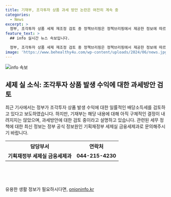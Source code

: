 ```yaml
---
title: 기재부, 조각투자 상품 과세 방안 논란은 여전히 계속 중
categories:
  - News
excerpt: >
  정부, 조각투자 상품 세제 재조정 검토 중 정책브리핑은 정책브리핑에서 제공한 정보에 따르면, 정부가 조각투자 상품으로부터 발생하는 이익에 대한 과세방안을 검토 중이라고 전했다. 하지만 구체적인 과세방안은 아직 결정되지 않았으며, 보도 시 신중을 기해야 한다고 밝혔다. (자료출처=정책브리핑 www.korea.kr)
feature_text: >
  ## info 실시간 뉴스 속보입니다.

  정부, 조각투자 상품 세제 재조정 검토 중 정책브리핑은 정책브리핑에서 제공한 정보에 따르면, 정부가 조각투자 상품으로부터 발생하는 이익에 대한 과세방안을 검토 중이라고 전했다. 하지만 구체적인 과세방안은 아직 결정되지 않았으며, 보도 시 신중을 기해야 한다고 밝혔다. (자료출처=정책브리핑 www.korea.kr)
image: 'https://www.behealthy4u.com/wp-content/uploads/2024/06/news.jpg'
---
```


<p><img src="https://www.behealthy4u.com/wp-content/uploads/2024/06/news.jpg" alt="info 속보" /></p>

<h2 data-ke-size="size26">세제 실 소식: 조각투자 상품 발생 수익에 대한 과세방안 검토</h2>

<p>최근 기사에서는 정부가 조각투자 상품 발생 수익에 대한 일률적인 배당소득세를 검토하고 있다고 보도하였습니다. 하지만, 기재부는 해당 내용에 대해 아직 구체적인 결정이 내려지지는 않았으며, 과세방안에 대한 검토 중이라고 설명하고 있습니다. 관련된 세무 정책에 대한 최신 정보는 정부 공식 정보원인 기획재정부 세제실 금융세제과로 문의해주시기 바랍니다.</p>

<table>
    <tr>
        <th>담당부서</th>
        <th>연락처</th>
    </tr>
    <tr>
        <td style="text-align: center; height: 17px;"><b>기획재정부 세제실 금융세제과</b></td>
        <td style="text-align: center; height: 17px;"><b>044-215-4230</b></td>
    </tr>
</table>

<p data-ke-size="size16">&nbsp;</p>

<p data-ke-size="size16">&nbsp;</p>
유용한 생활 정보가 필요하시다면, <a href="https://onioninfo.kr" rel="dofollow">onioninfo.kr</a>


